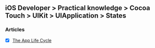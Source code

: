 ## iOS Developer > Practical knowledge > Cocoa Touch > UIKit > UIApplication > States

### Articles
- [x] [The App Life Cycle](https://developer.apple.com/library/content/documentation/iPhone/Conceptual/iPhoneOSProgrammingGuide/TheAppLifeCycle/TheAppLifeCycle.html)



